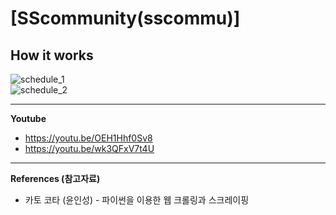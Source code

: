 # [SScommunity(sscommu)]    
    
## How it works    
![schedule_1](https://user-images.githubusercontent.com/88548181/151647493-bb6b84ee-d688-4577-b1c1-f1927e5e66f2.gif)    
![schedule_2](https://user-images.githubusercontent.com/88548181/151647507-a19b2da2-8416-4978-842d-e68485e63d12.gif)    

- - -
**Youtube**   
* https://youtu.be/OEH1Hhf0Sv8
* https://youtu.be/wk3QFxV7t4U
- - -
**References (참고자료)**     
* 카토 코타 (윤인성) - 파이썬을 이용한 웹 크롤링과 스크레이핑   

